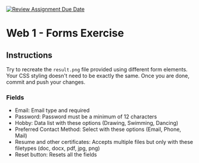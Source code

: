[![Review Assignment Due Date](https://classroom.github.com/assets/deadline-readme-button-22041afd0340ce965d47ae6ef1cefeee28c7c493a6346c4f15d667ab976d596c.svg)](https://classroom.github.com/a/o--2LGOV)
# Web 1 - Forms Exercise

## Instructions

Try to recreate the `result.png` file provided using different form elements. Your CSS styling doesn't need to be exactly the same. Once you are done, commit and push your changes.

### Fields

- Email: Email type and required
- Password: Password must be a minimum of 12 characters
- Hobby: Data list with these options (Drawing, Swimming, Dancing)
- Preferred Contact Method: Select with these options (Email, Phone, Mail)
- Resume and other certificates: Accepts multiple files but only with these filetypes (doc, docx, pdf, jpg, png)
- Reset button: Resets all the fields
